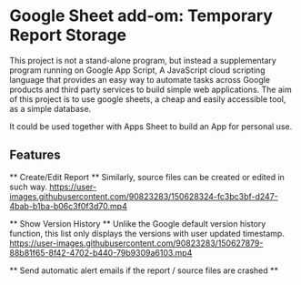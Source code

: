 # Google Sheet add-om: Temporary Report Storage

This project is not a stand-alone program, but instead a supplementary program running on Google App Script, A JavaScript cloud scripting language that provides an easy way to automate tasks across Google products and third party services to build simple web applications. The aim of this project is to use google sheets, a cheap and easily accessible tool, as a simple database.

It could be used together with Apps Sheet to build an App for personal use.

## Features
** Create/Edit Report **
Similarly, source files can be created or edited in such way.
https://user-images.githubusercontent.com/90823283/150628324-fc3bc3bf-d247-4bab-b1ba-b06c3f0f3d70.mp4

** Show Version History **
Unlike the Google default version history function, this list only displays the versions with user updated timestamp.
https://user-images.githubusercontent.com/90823283/150627879-88b81f65-8f42-4702-b440-79b9309a6103.mp4

** Send automatic alert emails if the report / source files are crashed **
